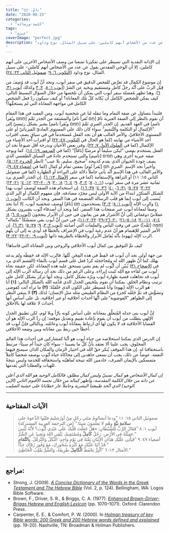 ```yaml
---
title: "تامّ، תָּם"
date: "2020-08-25"
categories: 
  - "كلمة-ورسالة"
tags: 
  - "عبري"
coverImage: "perfect.jpg"
description: "إن الإدانة النقدية التي تسيطر على تفكيرنا تمنعنا من وصف الأشخاص الآخرين على أنهم كاملين، إلا أن الوحي المقدس يقول عن عدد من الأشخاص أنهم كاملين- على سبيل المثال، نوح وداود.
"
---
```


إن الإدانة النقدية التي تسيطر على تفكيرنا تمنعنا من وصف الأشخاص الآخرين على أنهم كاملين، إلا أن الوحي المقدس يقول عن عدد من الأشخاص أنهم كاملين- على سبيل المثال، نوح وداود ([التكوين ٦: ٩](https://biblia.com/books/ar-vandyke/gen6.9)؛ [صموئيل الثاني ٢٢: ٢٤](https://biblia.com/books/ar-vandyke/2sam22.24)).

إن موضوع الكمال قد تعرَّض للفحص الدقيق في سفر أيوب، ونجد أنَّ أيوب قد وُصِفَ من قِبَل الربِّ على أنَّه رجلُ كامل ومستقيم ويحيد عن الشرّ ([أيوب ١: ٨](https://biblia.com/books/ar-vandyke/Job1.8)، [٢: ٣](https://biblia.com/books/ar-vandyke/Job2.3) وكذلك [أيوب ٣١: ٦](https://biblia.com/books/ar-vandyke/Job31.6)). وهنا تظهر مُعضلة سفر أيوب التي يمكن أن نلخصها من خلال السؤال البسيط التالي: كيف يمكن للشخص الكامل أن يُكابد كلّ تلك المعاناة؟ أو كيف سيكون ردّ فعل الشخص الكامل في مواجهة المعاناة التي لم يستحقَّها؟

فلنبدأ بتساؤل عن صفة التمام وما تنقله لنا عن شخصية أيوب. ومن المفيد في هذا المقام أن نقوم بالنظر إلى الصفة العبرية تامّ \[תָּם تُقرأ تام\] والمشتقة من الجذر تَمَّم \[תָמם ويُقرأ تامم\] في العهد القديم. إن الجذر العبري تَمَّمَ \[תָמם ويُقرأ تامم\] يشير بشكل رئيسيّ إلى ”الإكتمال أو التكلمة والتَّتميم“ سواء كان ذلك على المستوى الماديّ الفيزيائيّ أو على المستوى الأخلاقيّ. والأمر الغالب هو أن نجد الفعل مُستخدماً في في سياقٍ يصف اقتراب أحد الأشياء من نهايته (كما هو الحال في [التكوين ٤٧: ٢٢](https://biblia.com/books/ar-vandyke/gen47.22)) أو اقتراب أحد الأشياء من الإكتمال (كما في [الملوك الأول ٧: ٢٢](https://biblia.com/books/ar-vandyke/1ki7.22)). وفي بعض الأحيان وبدرجة أقل شيوعاً نجد أن الفعل يستخدم بمعنى ”ليكن سليماً أو مرضيّا \[تامّاً\]“ (كما في [المزمور ١٩: ١٤](https://biblia.com/books/ar-vandyke/ps19.14)). كما ويوجد صفة عبرية أُخرى وهي תָּמִים \[تاميم\] والتي تستخدم عادةً في السياق الطقسي الذي يصف جودة الحيوان الذي يقدم كذبيحة ”صحيح، سليم، بلا عيب“ (انظر [الخروج ١٢: ٥](https://biblia.com/books/ar-vandyke/ex12.5)). وأخيراً نجد الإسم  العبري תֹם \[يُقرأ تُوم\] بمعنى تمام أو كمال (كما في [اشعياء ٤٧: ٩](https://biblia.com/books/ar-vandyke/is47.9))، والأمر الغالب في هذا الإسم أنَّه يأتي حاملاً دلالة على البراءة أو الطهارة (كما في صموئيل الثاني ١٥: ١١) أو النزاهة والإستقامة (كما في سفر [الأمثال ١٣: ٦](https://biblia.com/books/ar-vandyke/pro13.6)). إن الجذر العبري يرد ثمانية عشر مرة في سفر أيوب ([١: ١](https://biblia.com/books/ar-vandyke/Job1.1)، [٨](https://biblia.com/books/ar-vandyke/Job1.8)؛ [٢: ٣](https://biblia.com/books/ar-vandyke/Job2.3)، [٩](https://biblia.com/books/ar-vandyke/Job2.9)؛ [٤: ٦](https://biblia.com/books/ar-vandyke/Job4.6)؛ [٨: ٢٠](https://biblia.com/books/ar-vandyke/Job8.20)؛ [٩: ٢٠-٢٢](https://biblia.com/books/ar-vandyke/Job9.20-22)؛ [١٢: ٤](https://biblia.com/books/ar-vandyke/Job12.14)؛ [٢١: ٢٣](https://biblia.com/books/ar-vandyke/Job21.23)؛ [٢٢: ٣](https://biblia.com/books/ar-vandyke/Job22.3)؛ [٢٧: ٥](https://biblia.com/books/ar-vandyke/Job27.5)؛ [٣١: ٦](https://biblia.com/books/ar-vandyke/Job31.6)، [٤٠](https://biblia.com/books/ar-vandyke/Job31.40)؛ [٣٦: ٤](https://biblia.com/books/ar-vandyke/Job36.40)؛ [٣٧: ١٦](https://biblia.com/books/ar-vandyke/Job37.16)). إن استخدام هذه الصفة لوصف أيوب بهذا الشكل المتكرّر ابتداءً من الآية الأولى ليس مجرّد مصادفة، فإن مفهوم الكمال أو البر الذي يُنسب إلى أيوب إنما هو قلب الرسالة المتضمة في هذا السفر. ونجد أن الكاتب ([أيوب ١: ١](https://biblia.com/books/ar-vandyke/Job1.1)) والرب الإله ([أيوب ١: ٨](https://biblia.com/books/ar-vandyke/Job1.8)؛ [٢: ٣](https://biblia.com/books/ar-vandyke/Job2.3)) يستخدمون תָּ֧ם \[تامّ\] لوصف شخصية أيوب. إلا أننا نجد وصفاً لمعاناة أيوب عبر صفحات هذا السفر، كما ونجد أن أصدقاء أيّوب يشيرون بشكل عملانيّ دوغماتي إلى أنَّ الأشرار هم من يعانون في حين أن الأبرار ينجحون ([أيوب ٥: ٦](https://biblia.com/books/ar-vandyke/Job5.6)؛ [٨: ٤-٧](https://biblia.com/books/ar-vandyke/Job8.4-7)، [١١-٢٠](https://biblia.com/books/ar-vandyke/Job8.11-20)؛ [١٨: ٥-٢١](https://biblia.com/books/ar-vandyke/Job8.5-21)؛ [٢٠: ٢٦-٢٩](https://biblia.com/books/ar-vandyke/Job20.26-29)؛ [٢٢: ٢-١١](https://biblia.com/books/ar-vandyke/Job22.2-11))، في حين أنَّ أيوب بقي متمسّكاً ”بكماله“ (תֻּמָּה \[تَمَّه\]) حتى في وقت اليأس والملمات التي أصابته ([أيوب ٢: ٣](https://biblia.com/books/ar-vandyke/Job2.3)، [٩](https://biblia.com/books/ar-vandyke/Job2.9)؛ [٢٧: ٥](https://biblia.com/books/ar-vandyke/Job27.5)؛ [٣١: ٦](https://biblia.com/books/ar-vandyke/Job31.6)). إن الأمر المثير للإهتمام هو أنّ عدم رغبة أيوب في الإعتراف بالخطأ قد أودى به إلى أن يتَّهم الرب الإله (يهوه) بأنَّه يُعامل الأبرار والخطاة بالطريقة ذاتها ([أيوب ٩: ٢٠-٢٢](https://biblia.com/books/ar-vandyke/Job9.20-22)؛ [٢٢: ٣](https://biblia.com/books/ar-vandyke/Job22.3)).

كيف تمَّ التوفيق بين كمال أيوب الأخلاقي والروحي وبين المعاناة التي قاساها؟

من جهة أولى نجد أن أيوب قد حُفِظَ في هذه المِحَن كُلها. فالرب الإله قد حَفِظَه ولم يدعه يهلك كما أنَّ ظهور الله له ومُحاجَجتَه كردّ فعل على قسم أيوب بالنقاء (القسم الذي يرد في [الإصحاح ٣١](https://biblia.com/books/ar-vandyke/Job٣١)) يُبيّن أن أيُّوب لم يقم بشي يستحق عليه هذه المعاناة. لكن حقيقة نجاة أيوب من لقاءه مع الله تُثبت إبراءَه. وعلى الرغم من ذلك نجد أن رسالة الرب الإله إلى أيوب قد تجاهلت قضية طهارة أيوب وبرّه بشكل كامل، ونجد أنها تركز بشكل كامل على ترتيب ونظام الخلق. يمكننا أن نقوم بتلخيص الجدل الذي قدَّمه الله بالشكل التالي: **(١)** أنا هو الرب الإله (يهوه) وأنا مُسيطر على الكون الذي خَلَقتُهُ؛ **(٢)** ما تراه أنت كفوضى وتشوُّش قد تمَّ خَلقُه كجزءٍ من النظام الطبيعي مثله مثل الإنسان؛ لذلك **(٣)** لا ينبغي النظر إلى الظواهر ”الفوضوية“على أنَّها أحداث أخلاقية أو غير أخلاقية، بل على أساس أنها أحداث لا علاقة لها بالأخلاق.

إنَّ أيوب بنى جدله المُتعلِّق بمعاناته على أساس كونه بارّاً وبلا لوم، لكن تطبيق الجدل الإلهي يتطلب من أيوب أن يقوم بإعادة تقييم وتعديل موقفه؛ إن ردَّ الرب الإله هو أن القضايا الأخلاقية قد لا يكون لها أي ارتباط بمعاناة أيوب وعائلته. وبالتالي فإنَّ أيوب قد أخطأ حين ربط بين معاناته وبين وضعه الأخلاقي.

إن الدرس الذي يمكننا استخلاصه من حياة أيوب هو أنَّنا كمشاركين في أحداث هذا العالم المخلوق، يجب علينا ألا نعتقد بأنَّ كلَّ ما يصيبنا - سواء كان جيداً أم سيئاً- مرتبط باستحقاقنا له. إن هذا الموقف يُنكر حقّ الله في اختيار الزمان والمكان الذان سيمنح فيهما النعمة. عوضاً عن ذلك، يجب أن نسعى جاهدين إلى محاكاة حياة أيّوب بوصفه شخصاً كاملاً متمسكين بالإيمان الصرف، خادمين الله نتيجة لماهيّته واستحقاقه للخدمة وليس نتيجةً للهبات والعطايا التي يُقدمها.

_إن كمال الأشخاص هو كمال نسبيّ وليس كمال مطلق، فالكامل الوحيد هو الله الذي أعلن عن ذاته من خلال الكلمة المقدسة، وأظهر كماله من خلال تجسد الأقنوم الثاني (الإبن الوحيد) الذي اتَّخذ طبيعتنا البشرية وحاملاً عار خطايانا على خشبة الصليب._

---

## الآيات المفتاحية

> صموئيل الثاني ١٥: ١١ ”ودعا أبشالومُ مئتَي رجُلٍ مِنْ أورُشليمَ فلبّوا الدَّعوةَ على **سلامةِ نيَّةٍ** وهُم لا يَعلَمونَ شيئا.“ (من الترجمة العربية المشتركة)  
> أيوب ١: ٨ ”فَقَالَ الرَّبُّ لِلشَّيْطَانِ: «هَلْ جَعَلْتَ قَلْبَكَ عَلَى عَبْدِي أَيُّوبَ؟ لأَنَّهُ لَيْسَ مِثْلُهُ فِي الأَرْضِ. رَجُلٌ **كَامِلٌ** وَمُسْتَقِيمٌ، يَتَّقِي اللهَ وَيَحِيدُ عَنِ الشَّرِّ».“  
> أشعياء ٤٧: ٩ ”فَيَأْتِي عَلَيْكِ هذَانِ الاثْنَانِ بَغْتَةً فِي يَوْمٍ وَاحِدٍ: الثَّكَلُ وَالتَّرَمُّلُ. **بِالتَّمَامِ** قَدْ أَتَيَا عَلَيْكِ مَعَ كَثْرَةِ سُحُورِكِ، مَعَ وُفُورِ رُقَاكِ جِدًّا.“  
> الأمثال ١٣: ٦ ”اَلْبِرُّ يَحْفَظُ **الْكَامِلَ** طَرِيقَهُ، وَالشَّرُّ يَقْلِبُ الْخَاطِئَ.“  

---

## مراجع:

- Strong, J. (2009). [_A Concise Dictionary of the Words in the Greek Testament and The Hebrew Bible_](https://ref.ly/logosres/strngdichebgrk?ref=GreekStrongs.5624&off=1125588) (Vol. 2, p. 124). Bellingham, WA: Logos Bible Software.
- Brown, F., Driver, S. R., & Briggs, C. A. (1977). [_Enhanced Brown-Driver-Briggs Hebrew and English Lexicon_](https://ref.ly/logosres/bdb?ref=BrownDriverBriggs.BDB+1070.2&off=2478) (pp. 1070–1071). Oxford: Clarendon Press.
- Carpenter, E. E., & Comfort, P. W. (2000). In [_Holman treasury of key Bible words: 200 Greek and 200 Hebrew words defined and explained_](https://ref.ly/logosres/hlmnkybblwds?ref=Page.p+19) (pp. 19–20). Nashville, TN: Broadman & Holman Publishers.
